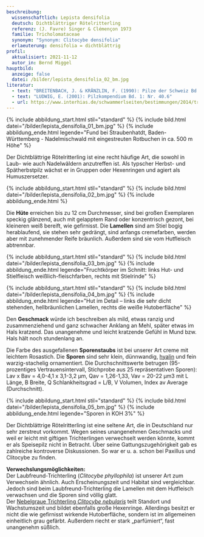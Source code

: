 ```yaml
---
beschreibung:
  wissenschaftlich: Lepista densifolia
  deutsch: Dichtblättriger Rötelritterling
  referenz: (J. Favre) Singer & Clémençon 1973
  familie: Tricholomataceae
  synonym: "Synonym: Clitocybe densifolia"
  erlaeuterung: densifolia = dichtblättrig
profil:
  aktualisiert: 2021-11-12
  autor_in: Bernd Miggel
hauptbild:
  anzeige: false
  datei: /bilder/lepista_densifolia_02_bm.jpg
literatur:
  - text: "BREITENBACH, J. & KRÄNZLIN, F. (1990): Pilze der Schweiz Bd. 3: Nr. 242"
  - text: "LUDWIG, E. (2001): Pilzkompendium Bd. 1: Nr. 40.6"
  - url: https://www.interhias.de/schwammerlseiten/bestimmungen/2014/tricholomataceae/fotoseiten/foto-125.html
---
```

{% include abbildung_start.html stil="standard" %}
{% include bild.html datei="/bilder/lepista_densifolia_01_bm.jpg" %}
{% include abbildung_ende.html legende="Fund bei Straubenhatdt, Baden-Württemberg - Nadelmischwald mit eingestreuten Rotbuchen in ca. 500 m Höhe" %}

Der Dichtblättrige Rötelritterling ist eine recht häufige Art, die sowohl in Laub- wie auch Nadelwäldern anzutreffen ist. Als typscher Herbst- und Spätherbstpilz wächst er in Gruppen oder Hexenringen und agiert als Humuszersetzer.

{% include abbildung_start.html stil="standard" %}
{% include bild.html datei="/bilder/lepista_densifolia_02_bm.jpg" %}
{% include abbildung_ende.html %}

Die **Hüte** erreichen bis zu 12 cm Durchmesser, sind bei großen Exemplaren speckig glänzend, auch mit gelapptem Rand oder konzentrisch gezont, bei kleineren weiß bereift, wie gefirnisst. Die **Lamellen** sind am Stiel bogig herablaufend, sie stehen sehr gedrängt, sind anfangs cremefarben, werden aber mit zunehmender Reife bräunlich. Außerdem sind sie vom Hutfleisch abtrennbar.

{% include abbildung_start.html stil="standard" %}
{% include bild.html datei="/bilder/lepista_densifolia_03_bm.jpg" %}
{% include abbildung_ende.html legende="Fruchtkörper im Schnitt: links Hut- und Stielfleisch weißlich-fleischfarben, rechts mit Stielrinde" %}

{% include abbildung_start.html stil="standard" %}
{% include bild.html datei="/bilder/lepista_densifolia_04_bm.jpg" %}
{% include abbildung_ende.html legende="Hut im Detail – links die sehr dicht stehenden, hellbräunlichen Lamellen, rechts die weiße Hutoberfläche" %}

Den **Geschmack** würde ich beschreiben als mild, etwas ranzig und zusammenziehend und ganz schwacher Anklang an Mehl, später etwas im Hals kratzend. Das unangenehme und leicht kratzende Gefühl in Mund bzw. Hals hält noch stundenlang an.

Die Farbe des ausgefallenen **Sporenstaubs** ist bei unserer Art creme mit leichtem Rosastich. Die **Sporen** sind sehr klein, dünnwandig, [hyalin](hyalin "Glossar") und fein warzig-stachelig ornamentiert.  Die Durchschnittswerte betrugen (95-prozentiges Vertrauensintervall, Stichprobe aus 25 repräsentativen Sporen): Lav x Bav = 4,0-4,1 x 3,1-3,2 µm, Qav = 1,26-1,33, Vav = 20-22 µm3 mit L Länge, B Breite, Q Schlankheitsgrad = L/B, V Volumen, Index av Average (Durchschnitt).

{% include abbildung_start.html stil="standard" %}
{% include bild.html datei="/bilder/lepista_densifolia_05_bm.jpg" %}
{% include abbildung_ende.html legende="Sporen in KOH 3%" %}

Der Dichtblättrige Rötelritterling ist eine seltene Art, die in Deutschland nur sehr zerstreut vorkommt. Wegen seines unangenehmen Geschmacks und weil er leicht mit giftigen Trichterlingen verwechselt werden könnte, kommt er als Speisepilz nicht in Betracht. Über seine Gattungszugehörigkeit gab es zahlreiche kontroverse Diskussionen. So war er u. a. schon bei Paxillus und Clitocybe zu finden. 

**Verwechslungsmöglichkeiten:**\
Der Laubfreund-Trichterling (*Clitocybe phyllophila*) ist unserer Art zum Verwechseln ähnlich. Auch Erscheinungszeit und Habitat sind vergleichbar. Jedoch sind beim Laubfreund-Trichterling die Lamellen mit dem Hutfleisch verwachsen und die Sporen sind völlig glatt.\
Der [Nebelgraue Trichterling *Clitocybe nebularis*](/pilze/clitocybe-nebularis-nebelgrauer-trichterling-nebelkappe) teilt Standort und Wachstumszeit und bildet ebenfalls große Hexenringe. Allerdings besitzt er nicht die wie gefirnisst wirkende Hutoberfläche, sondern ist im allgemeinen einheitlich grau gefärbt. Außerdem riecht er stark „parfümiert“, fast unangenehm süßlich.